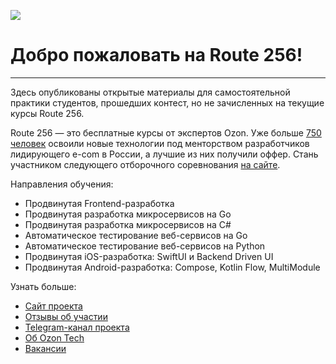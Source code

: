 ![](/assets/images/vk_cover.jpg)

# Добро пожаловать на Route 256!
_______________________________________________________
Здесь опубликованы открытые материалы для самостоятельной практики студентов, прошедших контест, но не зачисленных на текущие курсы Route 256.  

Route 256 — это бесплатные курсы от экспертов Ozon. Уже больше [750 человек](https://route256.ozon.ru/stream) освоили новые технологии под менторством разработчиков лидирующего e-com в России, а лучшие из них получили оффер. Стань участником следующего отборочного соревнования [на сайте](https://route256.ozon.ru/?utm_source=github&utm_medium=link&utm_campaign=github).

Направления обучения:
- Продвинутая Frontend-разработка
- Продвинутая разработка микросервисов на Go
- Продвинутая разработка микросервисов на C#
- Автоматическое тестирование веб-сервисов на Go
- Автоматическое тестирование веб-сервисов на Python
- Продвинутая iOS-разработка: SwiftUI и Backend Driven UI
- Продвинутая Android-разработка: Compose, Kotlin Flow, MultiModule

Узнать больше:
- [Сайт проекта](https://route256.ozon.ru/?utm_source=github&utm_medium=link&utm_campaign=github)
- [Отзывы об участии](https://route256.ozon.ru/stream)
- [Telegram-канал проекта](https://t.me/route_256)
- [Об Ozon Tech](https://tech.ozon.ru/)
- [Вакансии](https://job.ozon.ru/it/)
